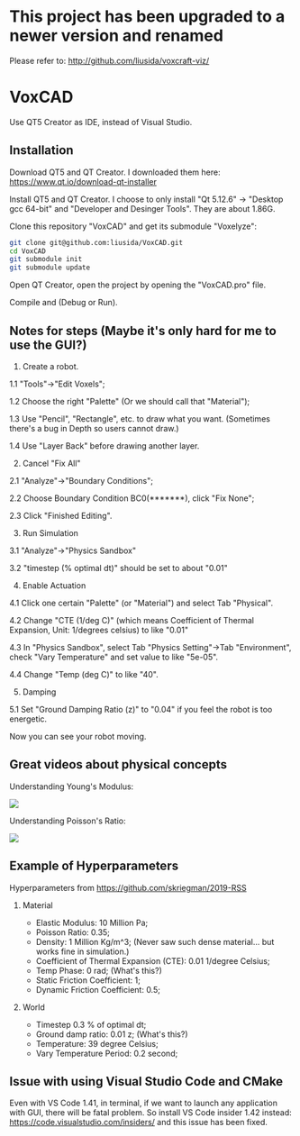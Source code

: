 # This project has been upgraded to a newer version and renamed

Please refer to: http://github.com/liusida/voxcraft-viz/

# VoxCAD

Use QT5 Creator as IDE, instead of Visual Studio.

## Installation

Download QT5 and QT Creator. I downloaded them here: https://www.qt.io/download-qt-installer

Install QT5 and QT Creator. I choose to only install "Qt 5.12.6" -> "Desktop gcc 64-bit" and "Developer and Desinger Tools". They are about 1.86G.

Clone this repository "VoxCAD" and get its submodule "Voxelyze":

```bash
git clone git@github.com:liusida/VoxCAD.git
cd VoxCAD
git submodule init
git submodule update 
```

Open QT Creator, open the project by opening the "VoxCAD.pro" file.

Compile and (Debug or Run).


## Notes for steps (Maybe it's only hard for me to use the GUI?)

1. Create a robot.

1.1 "Tools"->"Edit Voxels"; 

1.2 Choose the right "Palette" (Or we should call that "Material"); 

1.3 Use "Pencil", "Rectangle", etc. to draw what you want. (Sometimes there's a bug in Depth so users cannot draw.)

1.4 Use "Layer Back" before drawing another layer.

2. Cancel "Fix All"

2.1 "Analyze"->"Boundary Conditions";

2.2 Choose Boundary Condition BC0(*******), click "Fix None";

2.3 Click "Finished Editing".

3. Run Simulation

3.1 "Analyze"->"Physics Sandbox"

3.2 "timestep (% optimal dt)" should be set to about "0.01"

4. Enable Actuation

4.1 Click one certain "Palette" (or "Material") and select Tab "Physical".

4.2 Change "CTE (1/deg C)" (which means Coefficient of Thermal Expansion, Unit: 1/degrees celsius) to like "0.01"

4.3 In "Physics Sandbox", select Tab "Physics Setting"->Tab "Environment", check "Vary Temperature" and set value to like "5e-05".

4.4 Change "Temp (deg C)" to like "40".

5. Damping

5.1 Set "Ground Damping Ratio (z)" to "0.04" if you feel the robot is too energetic.

Now you can see your robot moving.

## Great videos about physical concepts

Understanding Young's Modulus: 

[![](https://i.ytimg.com/vi/DLE-ieOVFjI/hqdefault.jpg?sqp=-oaymwEZCPYBEIoBSFXyq4qpAwsIARUAAIhCGAFwAQ==&rs=AOn4CLDVt2H-rw0Bg7acXSBktS2e0DqeZA)](https://www.youtube.com/watch?v=DLE-ieOVFjI)

Understanding Poisson's Ratio: 

[![](https://i.ytimg.com/vi/tuOlM3P7ygA/hqdefault.jpg?sqp=-oaymwEZCPYBEIoBSFXyq4qpAwsIARUAAIhCGAFwAQ==&rs=AOn4CLBVaNtvEewQxuTZv6eHlH1zacW0mg)](https://www.youtube.com/watch?v=tuOlM3P7ygA)

## Example of Hyperparameters

Hyperparameters from https://github.com/skriegman/2019-RSS

1. Material

    * Elastic Modulus: 10 Million Pa;
    * Poisson Ratio: 0.35;
    * Density: 1 Million Kg/m^3; (Never saw such dense material... but works fine in simulation.)
    * Coefficient of Thermal Expansion (CTE): 0.01 1/degree Celsius;
    * Temp Phase: 0 rad; (What's this?)
    * Static Friction Coefficient: 1;
    * Dynamic Friction Coefficient: 0.5;

2. World

    * Timestep 0.3 % of optimal dt;
    * Ground damp ratio: 0.01 z; (What's this?)
    * Temperature: 39 degree Celsius;
    * Vary Temperature Period: 0.2 second;


## Issue with using Visual Studio Code and CMake

Even with VS Code 1.41, in terminal, if we want to launch any application with GUI, there will be fatal problem. So install VS Code insider 1.42 instead: https://code.visualstudio.com/insiders/ and this issue has been fixed.

